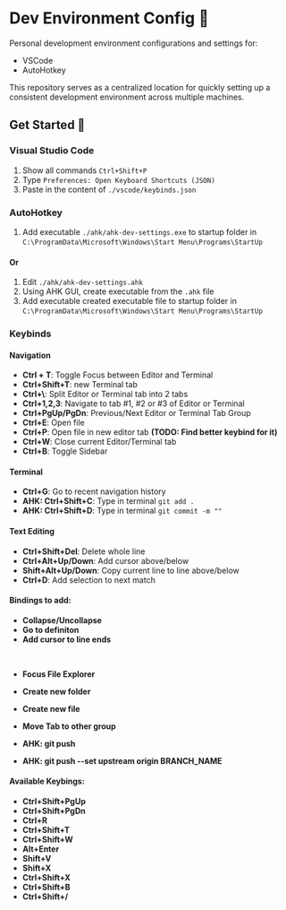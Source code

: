 # Dev Environment Config 📝

Personal development environment configurations and settings for:

- VSCode
- AutoHotkey

This repository serves as a centralized location for quickly setting up
a consistent development environment across multiple machines.

## Get Started 🚀

### Visual Studio Code

1. Show all commands `Ctrl+Shift+P`
2. Type `Preferences: Open Keyboard Shortcuts (JSON)`
3. Paste in the content of `./vscode/keybinds.json`

### AutoHotkey

1. Add executable `./ahk/ahk-dev-settings.exe` to startup folder in `C:\ProgramData\Microsoft\Windows\Start Menu\Programs\StartUp`

#### Or

1. Edit `./ahk/ahk-dev-settings.ahk`
2. Using AHK GUI, create executable from the `.ahk` file
3. Add executable created executable file to startup folder in `C:\ProgramData\Microsoft\Windows\Start Menu\Programs\StartUp`

### Keybinds

#### Navigation

- **Ctrl + T**: Toggle Focus between Editor and Terminal
- **Ctrl+Shift+T**: new Terminal tab
- **Ctrl+\\**: Split Editor or Terminal tab into 2 tabs
- **Ctrl+1,2,3**: Navigate to tab #1, #2 or #3 of Editor or Terminal
- **Ctrl+PgUp/PgDn**: Previous/Next Editor or Terminal Tab Group
- **Ctrl+E**: Open file
- **Ctrl+P**: Open file in new editor tab **(TODO: Find better keybind for it)**
- **Ctrl+W**: Close current Editor/Terminal tab
- **Ctrl+B**: Toggle Sidebar

#### Terminal

- **Ctrl+G**: Go to recent navigation history
- **AHK: Ctrl+Shift+C**: Type in terminal `git add .`
- **AHK: Ctrl+Shift+D**: Type in terminal `git commit -m ""`

#### Text Editing

- **Ctrl+Shift+Del**: Delete whole line
- **Ctrl+Alt+Up/Down**: Add cursor above/below
- **Shift+Alt+Up/Down**: Copy current line to line above/below
- **Ctrl+D**: Add selection to next match

#### Bindings to add:

- **Collapse/Uncollapse**
- **Go to definiton**
- **Add cursor to line ends**

<br>

- **Focus File Explorer**
- **Create new folder**
- **Create new file**
- **Move Tab to other group**
  <br>

- **AHK: git push**
- **AHK: git push --set upstream origin BRANCH_NAME**

#### Available Keybings:

- **Ctrl+Shift+PgUp**
- **Ctrl+Shift+PgDn**
- **Ctrl+R**
- **Ctrl+Shift+T**
- **Ctrl+Shift+W**
- **Alt+Enter**
- **Shift+V**
- **Shift+X**
- **Ctrl+Shift+X**
- **Ctrl+Shift+B**
- **Ctrl+Shift+/**
